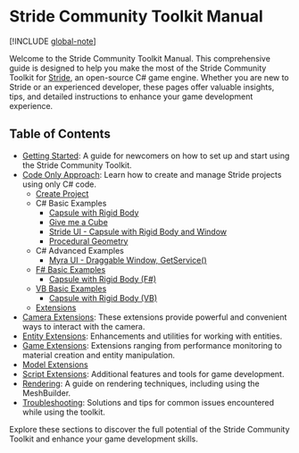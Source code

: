 # Stride Community Toolkit Manual

[!INCLUDE [global-note](../includes/global-note.md)]

Welcome to the Stride Community Toolkit Manual. This comprehensive guide is designed to help you make the most of the Stride Community Toolkit for [Stride](https://www.stride3d.net/), an open-source C# game engine. Whether you are new to Stride or an experienced developer, these pages offer valuable insights, tips, and detailed instructions to enhance your game development experience.

## Table of Contents

- [Getting Started](getting-started.md): A guide for newcomers on how to set up and start using the Stride Community Toolkit.
- [Code Only Approach](code-only/index.md): Learn how to create and manage Stride projects using only C# code.
  - [Create Project](code-only/create-project.md)
  - C# Basic Examples
    - [Capsule with Rigid Body](code-only/examples/capsule-with-rigid-body.md)
    - [Give me a Cube](code-only/examples/give-me-cube-body.md)
    - [Stride UI - Capsule with Rigid Body and Window](code-only/examples/stride-ui-capsule-with-rigid-body.md)
    - [Procedural Geometry](code-only/examples/procedural-geometry.md)
  - C# Advanced Examples
    - [Myra UI - Draggable Window, GetService()](code-only/examples/myra-ui-draggable-window-and-services.md)
  - [F# Basic Examples](code-only/examples/basic-examples-fs.md)
    - [Capsule with Rigid Body (F#)](code-only/examples/capsule-with-rigid-body-fs.md)
  - [VB Basic Examples](code-only/examples/basic-examples-vb.md)
    - [Capsule with Rigid Body (VB)](code-only/examples/capsule-with-rigid-body-vb.md)
  - [Extensions](code-only/extensions.md)
- [Camera Extensions](camera-extensions/index.md): These extensions provide powerful and convenient ways to interact with the camera.
- [Entity Extensions](entity-extensions/index.md): Enhancements and utilities for working with entities.
- [Game Extensions](game-extensions/index.md): Extensions ranging from performance monitoring to material creation and entity manipulation.
- [Model Extensions](model-extensions/index.md)
- [Script Extensions](script-extensions/index.md): Additional features and tools for game development.
- [Rendering](rendering/mesh-builder.md): A guide on rendering techniques, including using the MeshBuilder.
- [Troubleshooting](troubleshooting.md): Solutions and tips for common issues encountered while using the toolkit.

Explore these sections to discover the full potential of the Stride Community Toolkit and enhance your game development skills.